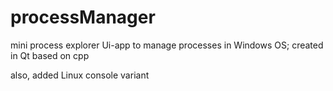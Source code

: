 # processManager

mini process explorer
Ui-app to manage processes in Windows OS; created in Qt based on cpp

also, added Linux console variant

